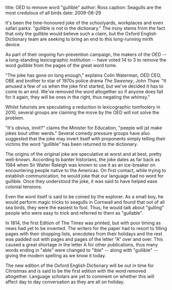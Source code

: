 title: OED to remove word "gullible"
author: Ross
caption: Seagulls are the most credulous of all birds
date: 2009-06-29

It's been the time-honoured joke of the schoolyards, workplaces and even safari parks: "gullible is not in the dictionary." The irony stems from the fact that only the gullible would believe such a claim, but the Oxford English Dictionary team are seeking to bring an end to this long-running mirth device.

As part of their ongoing fun-prevention campaign,
the makers of the OED -- a long-standing lexicographic
institution -- have voted 14 to 3 to remove the
word gullible from the pages of the great word tome.

"The joke has gone on long enough," explains Colin
Waterman, OED CEO, OBE and brother to star of
1970s police drama _The Sweeney_,
John Thaw. "It amused a few of us when the joke
first started, but we've decided it has to come to an
end. We've removed the word altogether so if
anyone does fall for it again, they will be ones
in the right, thus negating the whimsy."

Whilst futurists are speculating a reduction in
lexicographic tomfoolery in 2010, several groups
are claiming the move by the OED will not solve
the problem.

"It's obvius, innit?" claims the Minister for Education,
"peeple will jst make jokes bout uther werds." Several
comedy pressure groups have also suggested that
the joke may invert itself with proponents
simply telling their victims the word "gullible" has been
returned to the dictionary.

The origins of the original joke are speculative at worst
and at best, pretty well-known. According to banter
historians, the joke dates as far back as 1584 when Sir
Walter Raleigh was known to use it as an ice-breaker
on encountering people native to the Americas. On first contact,
while trying to establish communication, he would joke
that our language had no word for gullible. Once they
understood the joke, it was said to have helped ease colonial
tensions.

Even the word itself is said to be coined by the explorer. As
a small boy, he would perform magic tricks to seagulls in Cornwall
and found that out of all sea birds, they were the easiest
to fool. Thus, he would talk about "gulling" people who were
easy to trick and referred to them as "gullable".

In 1814, the first Edition of The Times was printed, but with
poor timing as news had yet to be invented. The writers for the
paper had to resort to filling pages with their shopping lists,
anecdotes from their holidays and the rest was padded
out with pages and pages of the letter "A" over
and over. This caused a great shortage in the
letter A for other publications, thus many words ending in "able"
were changed to "ible" -- along with "gullible" -- giving
the modern spelling as we know it today.

The new edition of the Oxford English Dictionary
will be out in time for Christmas and is said
to be the first edition with the word removed altogether.
Language scholars are yet to comment on whether this
will affect day to day conversation as they are all on
holiday.
